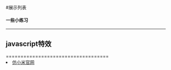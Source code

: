 #展示列表
<h4>一些小练习</h4><hr/>
<h2>javascript特效</h2>
===================================
<li><a href="http://misliu.github.io/web/xiaomi/index.html">仿小米官网</a></li>
